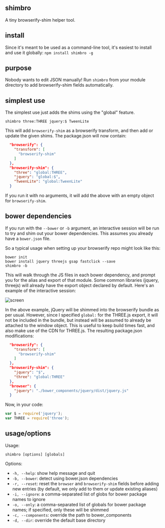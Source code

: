 ## shimbro

A tiny browserify-shim helper tool.

## install

Since it's meant to be used as a command-line tool, it's easiest to install and use it globally:
```npm install shimbro -g```

## purpose

Nobody wants to edit JSON manually! Run `shimbro` from your module directory to add browserify-shim fields automatically.

## simplest use

The simplest use just adds the shims using the "global" feature.

```shimbro three:THREE jquery:$ TweenLite```

This will add `browserify-shim` as a browserify transform, and then add or update the given shims. The package.json will now contain:

```json
  "browserify": {
    "transform": [
      "browserify-shim"
    ]
  },
  "browserify-shim": {
    "three": "global:THREE",
    "jquery": "global:$",
    "TweenLite": "global:TweenLite"
  }
```

If you run it with no arguments, it will add the above with an empty object for `browserify-shim`. 

## bower dependencies

If you run with the `--bower` or `-b` argument, an interactive session will be run to try and shim out your bower dependencies. This assumes you already have a `bower.json` file.

So a typical usage when setting up your browserify repo might look like this:
```
bower init
bower install jquery threejs gsap fastclick --save
shimbro -b
```

This will walk through the JS files in each bower dependency, and prompt you for the alias and export of that module. Some common libraries (jquery, threejs) will already have the export object declared by default. Here's an example of the interactive session:

![screen](http://i.imgur.com/YHe5tdP.png)

In the above example, jQuery will be shimmed into the browserify bundle as per usual. However, since I specified `global:` for the THREE.js export, it will not be included in the bundle, but instead will be assumed to already be attached to the window object. This is useful to keep build times fast, and also make use of the CDN for THREE.js. The resulting package.json modifications:

```json
  "browserify": {
    "transform": [
      "browserify-shim"
    ]
  },
  "browserify-shim": {
    "jquery": "$",
    "three": "global:THREE"
  },
  "browser": {
    "jquery": "./bower_components/jquery/dist/jquery.js"
  }
```

Now, in your code:

```js
var $ = require('jquery');
var THREE = require('three');
```


## usage/options

Usage:
```
shimbro [options] [globals]
```

Options:
- `-h, --help`: show help message and quit
- `-b, --bower`: detect using bower.json dependencies
- `-r, --reset`: reset the `browser` and `browserify-shim` fields before adding new entries (by default, we only add to them or update existing aliases)
- `-i, --ignore`: a comma-separated list of globs for bower package names to ignore
- `-o, --only`: a comma-separated list of globals for bower package names; if specified, only these will be shimmed
- `-c, --components`: override the path to bower_components
- `-d, --dir`: override the default base directory
